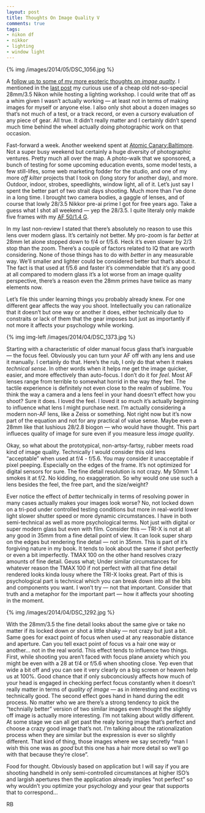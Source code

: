 ```yaml
---
layout: post
title: Thoughts On Image Quality V
comments: true
tags:
- nikon df
- nikkor
- lighting
- window light
---
```


{% img /images/2014/05/DSC_1056.jpg %}

A [follow up to some of my more esoteric thoughts on *image qualty*][1]. I mentioned in the [last post][2] my curious use of a cheap old not-so-special 28mm/3.5 Nikon while hosting a lighting workshop. I could write that off as a whim given I wasn’t actually working — at least not in terms of making images for myself or anyone else. I also only shot about a dozen images so that’s not much of a test, or a track record, or even a cursory evaluation of any piece of gear. All true. It didn’t really matter and I certainly didn’t spend much time behind the wheel actually doing photographic work on that occasion. 

<!--more-->

Fast-forward a week. Another weekend spent at [Atomic Canary:Baltimore][3]. Not a super busy weekend but certainly a huge diversity of photographic ventures. Pretty much all over the map. A photo-walk that we sponsored, a bunch of testing for some upcoming education events, some model tests, a few still-lifes, some web marketing fodder for the studio, and one of my more *off kilter* projects that I took on (long story for another day), and more. Outdoor, indoor, strobes, speedlights, window light, all of it. Let’s just say I spent the better part of two strait days shooting. Much more than I’ve done in a long time. I brought two camera bodies, a gaggle of lenses, and of course that lowly 28/3.5 Nikkor pre-ai prime I got for free years ago. Take a guess what I shot all weekend — yep the 28/3.5. I quite literaly only makde five frames with my [AF 50/1.4 G][4].

In my last non-review I stated that there’s absolutely no reason to use this lens over modern glass. It’s certainly not better. My pro-zoom is far *better* at 28mm let alone stopped down to f/4 or f/5.6. Heck it’s even slower by 2/3 stop than the zoom. There’s a couple of factors related to IQ that are worth considering. None of those things has to do with *better* in any measurable way. We’ll smaller and lighter could be considered better but that’s about it. The fact is that used at f/5.6 and faster it’s commendable that it’s any good at all compared to modern glass it’s a lot worse from an image quality perspective, there’s a reason even the 28mm primes have twiice as many elements now. 

Let’s file this under learning things you probably already knew. For one different gear affects the way you shoot. Intellectually you can rationalize that it doesn’t but one way or another it does, either technically due to constraits or lack of them that the gear imposes but just as importantly if not more it affects your psychology while working. 

{% img img-left /images/2014/04/DSC_1373.jpg %}

Starting with a characteristic of older manual focus glass that’s inarguable — the focus feel. Obviously you can turn your AF off with any lens and use it manually. I certainly do that. Here’s the rub, I only do that when it makes *technical sense*. In other words when it helps me get the image quicker, easier, and more effectively than auto-focus. I don’t do it for *feel*. Most AF lenses range from terrible to somewhat horrid in the way they feel. The tactile experience is definitely not even close to the realm of sublime. You think the way a camera and a lens feel in your hand doesn’t effect how you shoot? Sure it does. I loved the feel. I loved it so much it’s actually beginning to influence what lens I might purchase next. I’m actually considering a modern non-AF lens, like a Zeiss or something. Not right now but it’s now part of the equation and not for any practical of value sense. Maybe even a 28mm like that lushious 28/2.8 biogon — who would have thought. This part influeces quality of image for sure even if you measure less *image quality*.

Okay, so what about the prototypical, non-artsy-fartsy, rubber meets road kind of image quality. Technically I would consider this old lens “acceptable” when used at f/4 - f/5.6. You may consider it unacceptable if pixel peeping. Especially on the edges of the frame. It’s not optimized for digital sensors for sure. The fine detail resolution is not crazy. My 50mm 1.4 smokes it at f/2. No kidding, no exaggeration. So why would one use such a lens besides the feel, the free part, and the size/weight?

Ever notice the effect of *better* technically in terms of resolving power in many cases actually makes your images look worse? No, not locked down on a tri-pod under controlled testing conditions but more in real-world lower light slower shutter speed or more dynamic circumstances. I have in both semi-technical as well as more psychological terms. Not just with digital or super modern glass but even with film. Consider this — TRI-X is not at all any good in 35mm from a fine detail point of view. It can look super sharp on the edges but rendering fine detail — not in 35mm. This is part of it’s forgiving nature in my book. It tends to look about the same if shot perfectly or even a bit imperfectly. TMAX 100 on the other hand resolves crazy amounts of fine detail. Geuss what; Under similar circumstances for whatever reason the TMAX 100 if not perfect with all that fine detail rendered looks kinda lousy where the TRI-X looks great. Part of this is psychological part is technical which you can break down into all the bits and components you want. I won’t try — not that important. Consider that truth and a metaphor for the important part — how it affects your shooting in the moment.

{% img /images/2014/04/DSC_1292.jpg %}

With the 28mm/3.5 the fine detail looks about the same give or take no matter if its locked down or shot a little shaky — not crazy but just a bit. Same goes for exact point of focus when used at any reasonable distance and aperture. Can you tell exact point of focus vs a hair one way or another… not in the real world. This effect tends to influence two things. First, while shooting you aren’t faced with focus plane anxiety which you might be even with a 28 at f/4 or f/5.6 when shooting close. Yep even that wide a bit off and you can see it very clearly on a big screen or heaven help us at 100%. Good chance that if only subconciously affects how much of your head is engaged in checking perfect focus constantly when it doesn’t really matter in terms of *quality of image* — as in interesting and exciting vs technically good. The second effect goes hand in hand during the edit process. No matter who we are there’s a strong tendency to pick the “technially better” version of two similar images even thought the slightly off image is actually more interesting. I’m not talking about wildly different. At some stage we can all get past the realy boring image that’s perfect and choose a crazy good image that’s not. I’m talking about the rationalization process when they are similar but the expression is ever so slightly different. That kind of thing, those images where we say secretly “man I wish this one was as *good* but this one has a hair more detail so we’ll go with that because they’re close”.

Food for thought. Obviously based on application but I will say if you are shooting handheld in only semi-controlled circumstances at higher ISO’s and largish apertures then the application already implies “not perfect” so why wouldn’t you optimize your psychology and your gear that supports that to correspond…

RB

[1]:	http://photo.rwboyer.com/2014/03/12/thoughts-on-image-quality-iv/
[2]:	http://photo.rwboyer.com/2014/04/29/nikon-df-and-pre-ai-glass/
[3]:	http://atomiccanary.com/
[4]:	http://www.amazon.com/gp/product/B001GCVA0U/ref=as_li_tl?ie=UTF8&camp=1789&creative=390957&creativeASIN=B001GCVA0U&linkCode=as2&tag=rbde-20